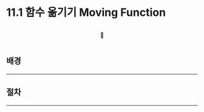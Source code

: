 # 11.1 함수 옮기기 Moving Function

```js

```

<center>🔻</center>

```js

```

## 배경 <hr>

####

## 절차 <hr>

####
